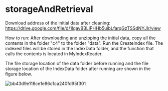 # storageAndRetrieval

Download address of the initial data after cleaning: https://drive.google.com/file/d/1lqavBBLlPHHb5uibLfarqGzTSSdNYJIr/view 

How to run: After downloading and unzipping the initial data, copy all the contents in the folder "c4" to the folder "data". Run the CreateIndex file. The indexed files will be stored in the IndexData folder, and the function that calls the contents is located in MyIndexReader.


The file storage location of the data folder before running and the file storage location of the IndexData folder after running are shown in the figure below.

![bb43d9e118ce1e86c1ca240fd95f301](https://github.com/user-attachments/assets/914f0823-4be8-4e38-b63e-f92005860b60)
